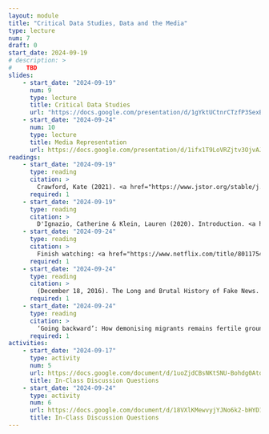 ```yaml
---
layout: module
title: "Critical Data Studies, Data and the Media"
type: lecture
num: 7
draft: 0
start_date: 2024-09-19
# description: >
#    TBD
slides: 
    - start_date: "2024-09-19"
      num: 9
      type: lecture
      title: Critical Data Studies
      url: "https://docs.google.com/presentation/d/1gYktUCtnrCTzfP3SexBa1lkSpPyzj67_/edit?usp=sharing&ouid=113376576186080604800&rtpof=true&sd=true"
    - start_date: "2024-09-24"
      num: 10
      type: lecture
      title: Media Representation
      url: https://docs.google.com/presentation/d/1ifx1T9LoVRZjtv3OjvAJrr5hngCpCt8r/edit#slide=id.g304684a78e6_0_184
readings: 
    - start_date: "2024-09-19"
      type: reading
      citation: >
        Crawford, Kate (2021). <a href="https://www.jstor.org/stable/j.ctv1ghv45t.6" target="_blank">Chapter 3. Data</a>. Atlas of AI.
      required: 1
    - start_date: "2024-09-19"
      type: reading
      citation: >
        D'Ignazio, Catherine & Klein, Lauren (2020). Introduction. <a href="https://data-feminism.mitpress.mit.edu/" target="_blank">Why Data Science Needs Feminism</a>. Data Feminism.  Read the introduction, but please also skim the chapter titles to get a sense of the book.
    - start_date: "2024-09-24"
      type: reading
      citation: >
        Finish watching: <a href="https://www.netflix.com/title/80117542" target="_blank">The Great Hack</a>
      required: 1
    - start_date: "2024-09-24"
      type: reading
      citation: >
        (December 18, 2016). The Long and Brutal History of Fake News. Politico.
      required: 1
    - start_date: "2024-09-24"
      type: reading
      citation: >
        ‘Going backward’: How demonising migrants remains fertile ground in US Al Jazeera (Sept. 14, 2024) 
      required: 1
activities:
    - start_date: "2024-09-17"
      type: activity
      num: 5
      url: https://docs.google.com/document/d/1uoZjdCBsNKtSNU-Bohdg0AtqLPVx5S7_xZ20sOfVluI/edit?usp=sharing
      title: In-Class Discussion Questions
    - start_date: "2024-09-24"
      type: activity
      num: 6
      url: https://docs.google.com/document/d/18VXlKMewvyjYJNo6k2-bHYD1aL4SqF2PbbG_LcTEMzU/edit?tab=t.0#heading=h.2ki0ha2jeqvc
      title: In-Class Discussion Questions
---
```


